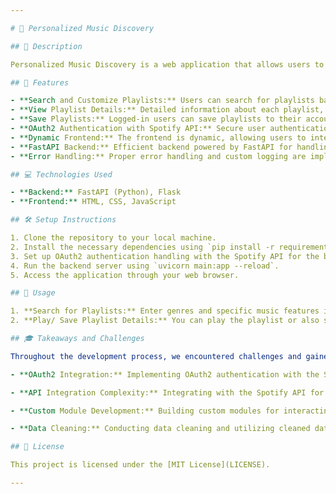 ```yaml
---

# 🎵 Personalized Music Discovery

## 📝 Description

Personalized Music Discovery is a web application that allows users to create customized Spotify playlists based on their choice of genres and music features. The created playlist is embedded into the web app and can also be added to the user's profile. The backend is powered by FastAPI with OAuth2 authentication handling with the Spotify API, while the frontend uses Flask and uvicorn to connect to simple HTML, CSS, and JavaScript.

## 🌟 Features

- **Search and Customize Playlists:** Users can search for playlists based on keywords, genres, or specific music features.
- **View Playlist Details:** Detailed information about each playlist, including track lists and features, is provided.
- **Save Playlists:** Logged-in users can save playlists to their account for later access.
- **OAuth2 Authentication with Spotify API:** Secure user authentication is handled using OAuth2 with the Spotify API.
- **Dynamic Frontend:** The frontend is dynamic, allowing users to interact with playlists and features seamlessly.
- **FastAPI Backend:** Efficient backend powered by FastAPI for handling API requests.
- **Error Handling:** Proper error handling and custom logging are implemented throughout the application.

## 💻 Technologies Used

- **Backend:** FastAPI (Python), Flask
- **Frontend:** HTML, CSS, JavaScript

## 🛠️ Setup Instructions

1. Clone the repository to your local machine.
2. Install the necessary dependencies using `pip install -r requirements.txt`.
3. Set up OAuth2 authentication handling with the Spotify API for the backend.
4. Run the backend server using `uvicorn main:app --reload`.
5. Access the application through your web browser.

## 🚀 Usage

1. **Search for Playlists:** Enter genres and specific music features into the search bar to create a custom playlist.
2. **Play/ Save Playlist Details:** You can play the playlist or also save it to your profile.

## 🎓 Takeaways and Challenges

Throughout the development process, we encountered challenges and gained valuable insights:

- **OAuth2 Integration:** Implementing OAuth2 authentication with the Spotify API provided a deeper understanding of secure authentication methods and API integration practices.

- **API Integration Complexity:** Integrating with the Spotify API for playlist customization deepened our understanding of API integration complexities and the significance of data consistency and accuracy.

- **Custom Module Development:** Building custom modules for interacting with the Spotify API, including OAuth2 token management, enhanced our proficiency in modular code design and API interaction.

- **Data Cleaning:** Conducting data cleaning and utilizing cleaned data for analysis provided insights into data preprocessing techniques and the importance of data quality for accurate analysis.

## 📄 License

This project is licensed under the [MIT License](LICENSE).

---
```

